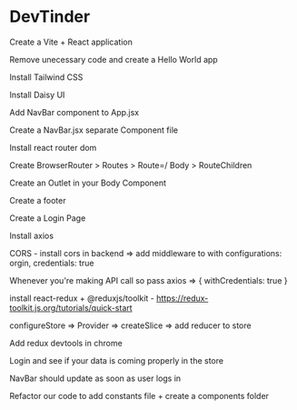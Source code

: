 # DevTinder

Create a Vite + React application

Remove unecessary code and create a Hello World app

Install Tailwind CSS

Install Daisy UI

Add NavBar component to App.jsx

Create a NavBar.jsx separate Component file

Install react router dom

Create BrowserRouter > Routes > Route=/ Body > RouteChildren

Create an Outlet in your Body Component

Create a footer

Create a Login Page

Install axios

CORS - install cors in backend => add middleware to with configurations: orgin, credentials: true

Whenever you're making API call so pass axios => { withCredentials: true }

install react-redux + @reduxjs/toolkit - https://redux-toolkit.js.org/tutorials/quick-start

configureStore => Provider => createSlice => add reducer to store

Add redux devtools in chrome

Login and see if your data is coming properly in the store

NavBar should update as soon as user logs in

Refactor our code to add constants file + create a components folder